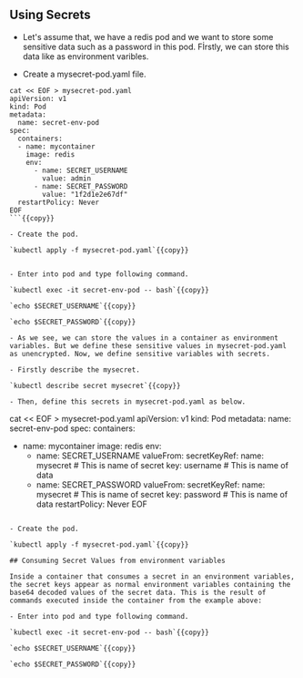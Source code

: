 ## Using Secrets 

- Let's assume that, we have a redis pod and we want to store some sensitive data such as a password in this pod. Fİrstly, we can store this data like as environment varibles.

- Create a mysecret-pod.yaml file.

```
cat << EOF > mysecret-pod.yaml
apiVersion: v1
kind: Pod
metadata:
  name: secret-env-pod
spec:
  containers:
  - name: mycontainer
    image: redis
    env:
      - name: SECRET_USERNAME
        value: admin
      - name: SECRET_PASSWORD
        value: "1f2d1e2e67df" 
  restartPolicy: Never
EOF
```{{copy}}

- Create the pod.

`kubectl apply -f mysecret-pod.yaml`{{copy}}


- Enter into pod and type following command.

`kubectl exec -it secret-env-pod -- bash`{{copy}}

`echo $SECRET_USERNAME`{{copy}}

`echo $SECRET_PASSWORD`{{copy}}

- As we see, we can store the values in a container as environment variables. But we define these sensitive values in mysecret-pod.yaml as unencrypted. Now, we define sensitive variables with secrets.

- Firstly describe the mysecret.

`kubectl describe secret mysecret`{{copy}}

- Then, define this secrets in mysecret-pod.yaml as below.

```
cat << EOF > mysecret-pod.yaml
apiVersion: v1
kind: Pod
metadata:
  name: secret-env-pod
spec:
  containers:
  - name: mycontainer
    image: redis
    env:
      - name: SECRET_USERNAME
        valueFrom:
          secretKeyRef:
            name: mysecret   # This is name of secret
            key: username    # This is name of data
      - name: SECRET_PASSWORD
        valueFrom:
          secretKeyRef:
            name: mysecret   # This is name of secret
            key: password    # This is name of data
  restartPolicy: Never
EOF
```

- Create the pod.

`kubectl apply -f mysecret-pod.yaml`{{copy}}

## Consuming Secret Values from environment variables

Inside a container that consumes a secret in an environment variables, the secret keys appear as normal environment variables containing the base64 decoded values of the secret data. This is the result of commands executed inside the container from the example above:

- Enter into pod and type following command.

`kubectl exec -it secret-env-pod -- bash`{{copy}}

`echo $SECRET_USERNAME`{{copy}}

`echo $SECRET_PASSWORD`{{copy}}
